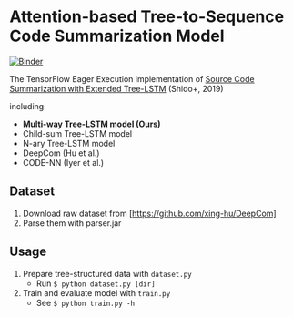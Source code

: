 # Attention-based Tree-to-Sequence Code Summarization Model

[![Binder](https://mybinder.org/badge_logo.svg)](https://mybinder.org/v2/gh/slash-under/summarization_tf/master?filepath=notebooks%2Fexample.ipynb)

The TensorFlow Eager Execution implementation of [Source Code Summarization with Extended Tree-LSTM](https://arxiv.org/abs/1906.08094) (Shido+, 2019)

including:

- **Multi-way Tree-LSTM model (Ours)**
- Child-sum Tree-LSTM model
- N-ary Tree-LSTM model
- DeepCom (Hu et al.)
- CODE-NN (Iyer et al.)

## Dataset

1. Download raw dataset from [https://github.com/xing-hu/DeepCom]
2. Parse them with parser.jar

## Usage

1. Prepare tree-structured data with `dataset.py`
    - Run `$ python dataset.py [dir]`
2. Train and evaluate model with `train.py`
    - See `$ python train.py -h`
